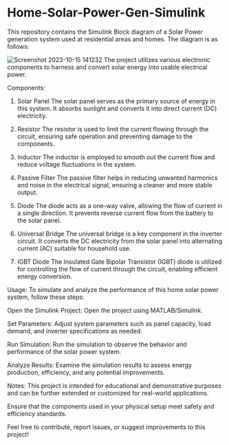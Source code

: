 # Home-Solar-Power-Gen-Simulink
This repository contains the Simulink Block diagram of a Solar Power generation system used at residential areas and homes. The diagram is as follows:

![Screenshot 2023-10-15 141232](https://github.com/varunram2001/Home-Solar-Power-Gen-Simulink/assets/80676450/8be90638-0b43-46c7-a52c-7b8067c275f5)
The project utilizes various electronic components to harness and convert solar energy into usable electrical power.

Components:
1. Solar Panel
The solar panel serves as the primary source of energy in this system. It absorbs sunlight and converts it into direct current (DC) electricity.

2. Resistor
The resistor is used to limit the current flowing through the circuit, ensuring safe operation and preventing damage to the components.

3. Inductor
The inductor is employed to smooth out the current flow and reduce voltage fluctuations in the system.

4. Passive Filter
The passive filter helps in reducing unwanted harmonics and noise in the electrical signal, ensuring a cleaner and more stable output.

5. Diode
The diode acts as a one-way valve, allowing the flow of current in a single direction. It prevents reverse current flow from the battery to the solar panel.

6. Universal Bridge
The universal bridge is a key component in the inverter circuit. It converts the DC electricity from the solar panel into alternating current (AC) suitable for household use.

7. IGBT Diode
The Insulated Gate Bipolar Transistor (IGBT) diode is utilized for controlling the flow of current through the circuit, enabling efficient energy conversion.

Usage:
To simulate and analyze the performance of this home solar power system, follow these steps:

Open the Simulink Project: Open the project using MATLAB/Simulink.

Set Parameters: Adjust system parameters such as panel capacity, load demand, and inverter specifications as needed.

Run Simulation: Run the simulation to observe the behavior and performance of the solar power system.

Analyze Results: Examine the simulation results to assess energy production, efficiency, and any potential improvements.

Notes:
This project is intended for educational and demonstrative purposes and can be further extended or customized for real-world applications.

Ensure that the components used in your physical setup meet safety and efficiency standards.

Feel free to contribute, report issues, or suggest improvements to this project!
